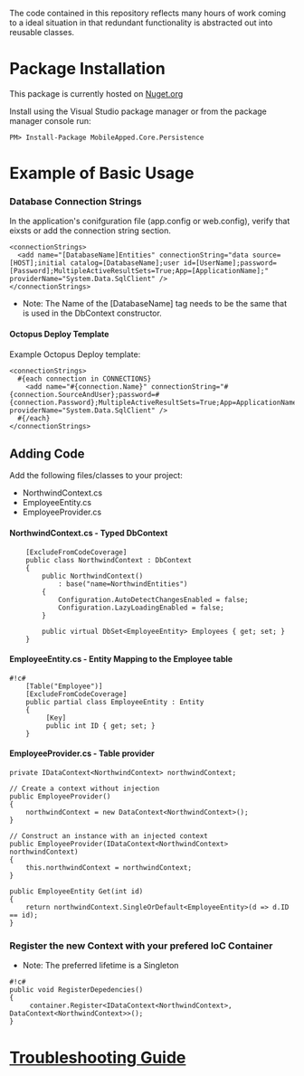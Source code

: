 
The code contained in this repository reflects many hours of work coming to a ideal situation in that redundant functionality is abstracted out into reusable classes.

# Package Installation
This package is currently hosted on [Nuget.org](http://www.nuget.org/packages/MobileApped.Core.Persistence/)

Install using the Visual Studio package manager or
from the package manager console run:
```
PM> Install-Package MobileApped.Core.Persistence
```

# Example of Basic Usage
### Database Connection Strings 
In the application's conifguration file (app.config or web.config), verify that eixsts or add the connection string section.
```
<connectionStrings>
  <add name="[DatabaseName]Entities" connectionString="data source=[HOST];initial catalog=[DatabaseName];user id=[UserName];password=[Password];MultipleActiveResultSets=True;App=[ApplicationName];" providerName="System.Data.SqlClient" />
</connectionStrings>
```
* Note: The Name of the [DatabaseName] tag needs to be the same that is used in the DbContext constructor.

#### Octopus Deploy Template
Example Octopus Deploy template:

```
<connectionStrings>
  #{each connection in CONNECTIONS}
    <add name="#{connection.Name}" connectionString="#{connection.SourceAndUser};password=#{connection.Password};MultipleActiveResultSets=True;App=ApplicationName;" providerName="System.Data.SqlClient" />
  #{/each}
</connectionStrings>
```

## Adding Code
Add the following files/classes to your project:
* NorthwindContext.cs
* EmployeeEntity.cs
* EmployeeProvider.cs

#### NorthwindContext.cs - Typed DbContext
```
    [ExcludeFromCodeCoverage]
    public class NorthwindContext : DbContext
    {
        public NorthwindContext()
            : base("name=NorthwindEntities")
        {
            Configuration.AutoDetectChangesEnabled = false;
            Configuration.LazyLoadingEnabled = false;
        }
    
        public virtual DbSet<EmployeeEntity> Employees { get; set; }
    }
```

#### EmployeeEntity.cs - Entity Mapping to the Employee table
```
#!c#
    [Table("Employee")]
    [ExcludeFromCodeCoverage]
    public partial class EmployeeEntity : Entity
    {
         [Key]
         public int ID { get; set; }
    }
```

#### EmployeeProvider.cs - Table provider
```
private IDataContext<NorthwindContext> northwindContext;

// Create a context without injection
public EmployeeProvider()
{
    northwindContext = new DataContext<NorthwindContext>();
}

// Construct an instance with an injected context
public EmployeeProvider(IDataContext<NorthwindContext> northwindContext)
{
    this.northwindContext = northwindContext;
}

public EmployeeEntity Get(int id)
{
    return northwindContext.SingleOrDefault<EmployeeEntity>(d => d.ID == id);
}
```

### Register the new Context with your prefered IoC Container
* Note: The preferred lifetime is a Singleton
```
#!c#
public void RegisterDepedencies()
{
     container.Register<IDataContext<NorthwindContext>, DataContext<NorthwindContext>>();
}
```

# [Troubleshooting Guide](https://bitbucket.org/mobileapped-shared/mobileapped.core.persistence/wiki/Home/TroubleShooting)

